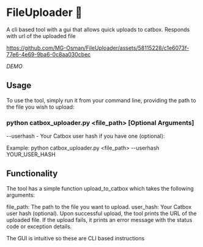 # FileUploader 🚀
A cli based tool with a gui that allows quick uploads to catbox. Responds with url of the uploaded file


https://github.com/MG-Osman/FileUploader/assets/58115228/c1e6073f-77e6-4e69-9ba6-0c8aa030cbec

*DEMO*


## Usage

To use the tool, simply run it from your command line, providing the path to the file you wish to upload:

### python catbox_uploader.py <file_path> [Optional Arguments]

 --userhash - Your Catbox user hash if you have one (optional):

 Example: python catbox_uploader.py <file_path> --userhash YOUR_USER_HASH


## Functionality
The tool has a simple function upload_to_catbox which takes the following arguments:

file_path: The path to the file you want to upload.
user_hash: Your Catbox user hash (optional).
Upon successful upload, the tool prints the URL of the uploaded file. If the upload fails, it prints an error message with the status code or exception details.

The GUI is intuitive so these are CLI based instructions
